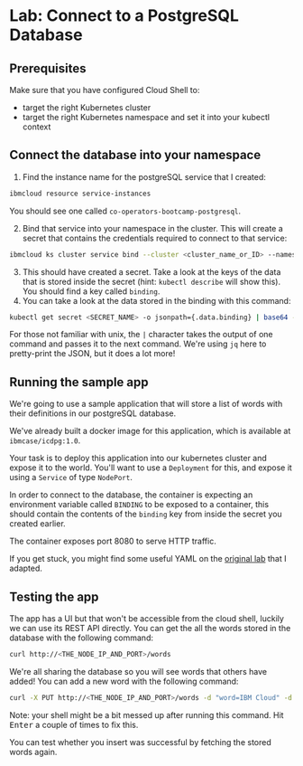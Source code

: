 # Lab: Connect to a PostgreSQL Database

## Prerequisites

Make sure that you have configured Cloud Shell to:

- target the right Kubernetes cluster
- target the right Kubernetes namespace and set it into your kubectl context

## Connect the database into your namespace

1. Find the instance name for the postgreSQL service that I created:

```sh
ibmcloud resource service-instances
```

You should see one called `co-operators-bootcamp-postgresql`.

2. Bind that service into your namespace in the cluster. This will create a secret that contains the credentials required to connect to that service:

```sh
ibmcloud ks cluster service bind --cluster <cluster_name_or_ID> --namespace <your_namespace> --service <service_instance_name>
```

3. This should have created a secret. Take a look at the keys of the data that is stored inside the secret (hint: `kubectl describe` will show this). You should find a key called `binding`.
4. You can take a look at the data stored in the binding with this command:

```sh
kubectl get secret <SECRET_NAME> -o jsonpath={.data.binding} | base64 -d | jq
```

For those not familiar with unix, the `|` character takes the output of one command and passes it to the next command. We're using `jq` here to pretty-print the JSON, but it does a lot more!

## Running the sample app

We're going to use a sample application that will store a list of words with their definitions in our postgreSQL database.

We've already built a docker image for this application, which is available at `ibmcase/icdpg:1.0`.

Your task is to deploy this application into our kubernetes cluster and expose it to the world. You'll want to use a `Deployment` for this, and expose it using a `Service` of type `NodePort`.

In order to connect to the database, the container is expecting an environment variable called `BINDING` to be exposed to a container, this should contain the contents of the `binding` key from inside the secret you created earlier.

The container exposes port 8080 to serve HTTP traffic.

If you get stuck, you might find some useful YAML on the [original lab](https://cloudnative101.dev/electives/data-services/activities/labs/lab1/) that I adapted.

## Testing the app

The app has a UI but that won't be accessible from the cloud shell, luckily we can use its REST API directly. You can get the all the words stored in the database with the following command:

```sh
curl http://<THE_NODE_IP_AND_PORT>/words
```

We're all sharing the database so you will see words that others have added! You can add a new word with the following command:

```sh
curl -X PUT http://<THE_NODE_IP_AND_PORT>/words -d "word=IBM Cloud" -d "definition=is awesome"
```

Note: your shell might be a bit messed up after running this command. Hit <kbd>Enter</kbd> a couple of times to fix this.

You can test whether you insert was successful by fetching the stored words again.